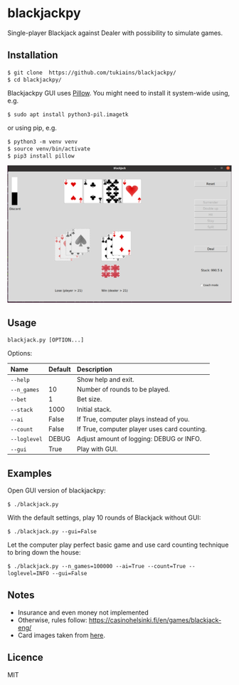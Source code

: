 # blackjackpy
Single-player Blackjack against Dealer with possibility to simulate games.

## Installation
``` 
$ git clone  https://github.com/tukiains/blackjackpy/
$ cd blackjackpy/
```

Blackjackpy GUI uses [Pillow](https://pillow.readthedocs.io/en/stable/). 
You might need to install it system-wide using, e.g.
```
$ sudo apt install python3-pil.imagetk
```
or using pip, e.g.
```
$ python3 -m venv venv
$ source venv/bin/activate
$ pip3 install pillow
```
<img src="images/bj-shot.png" alt="blackjackpy GUI" width="600"/>

## Usage

```
blackjack.py [OPTION...]
```

Options:

| Name         | Default | Description                                  | 
|:-------------|:--------|:---------------------------------------------|
| `--help`     |         | Show help and exit.                          |
| `--n_games`  | 10      | Number of rounds to be played.               |
| `--bet`      | 1       | Bet size.                                    |
| `--stack`    | 1000    | Initial stack.                               |
| `--ai`       | False   | If True, computer plays instead of you.      |
| `--count`    | False   | If True, computer player uses card counting. |
| `--loglevel` | DEBUG   | Adjust amount of logging: DEBUG or INFO.     |
| `--gui`      | True    | Play with GUI.                               |



## Examples
Open GUI version of blackjackpy:
```
$ ./blackjack.py
```

With the default settings, play 10 rounds of Blackjack without GUI:
```
$ ./blackjack.py --gui=False
```

Let the computer play perfect basic game and use card counting technique to bring down the house:
```
$ ./blackjack.py --n_games=100000 --ai=True --count=True --loglevel=INFO --gui=False
```

## Notes
* Insurance and even money not implemented
* Otherwise, rules follow: https://casinohelsinki.fi/en/games/blackjack-eng/
* Card images taken from [here](https://code.google.com/archive/p/vector-playing-cards/).

## Licence
MIT
